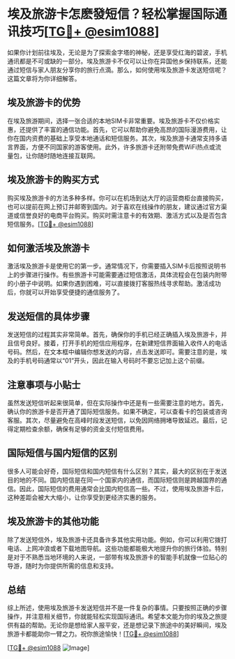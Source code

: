 # 埃及旅游卡怎麽發短信？轻松掌握国际通讯技巧[[TG💪+ @esim1088](https://t.me/s/esim1088)]

如果你计划前往埃及，无论是为了探索金字塔的神秘，还是享受红海的碧波，手机通讯都是不可或缺的一部分。埃及旅游卡不仅可以让你在异国他乡保持联系，还能通过短信与家人朋友分享你的旅行点滴。那么，如何使用埃及旅游卡发送短信呢？这篇文章将为你详细解答。

## 埃及旅游卡的优势

在埃及旅游期间，选择一张合适的本地SIM卡非常重要。埃及旅游卡不仅价格实惠，还提供了丰富的通信功能。首先，它可以帮助你避免高昂的国际漫游费用，让你在国内资费的基础上享受本地通话和短信服务。其次，埃及旅游卡通常支持多语言界面，方便不同国家的游客使用。此外，许多旅游卡还附带免费WiFi热点或流量包，让你随时随地连接互联网。

## 埃及旅游卡的购买方式

购买埃及旅游卡的方法多种多样。你可以在机场到达大厅的运营商柜台直接购买，也可以提前在网上预订并邮寄到国内。对于喜欢在线操作的朋友，建议通过官方渠道或信誉良好的电商平台购买。购买时需注意卡的有效期、激活方式以及是否包含短信服务。[[TG💪+ @esim1088](https://t.me/s/esim1088)]

## 如何激活埃及旅游卡

激活埃及旅游卡是使用它的第一步。通常情况下，你需要插入SIM卡后按照说明书上的步骤进行操作。有些旅游卡可能需要通过短信激活，具体流程会在包装内附带的小册子中说明。如果你遇到困难，可以直接拨打客服热线寻求帮助。激活成功后，你就可以开始享受便捷的通信服务了。

## 发送短信的具体步骤

发送短信的过程其实非常简单。首先，确保你的手机已经正确插入埃及旅游卡，并且信号良好。接着，打开手机的短信应用程序，在新建短信界面输入收件人的电话号码。然后，在文本框中编辑你想发送的内容，点击发送即可。需要注意的是，埃及的手机号码通常以“01”开头，因此在输入号码时不要忘记加上这个前缀。

## 注意事项与小贴士

虽然发送短信听起来很简单，但在实际操作中还是有一些需要注意的地方。首先，确认你的旅游卡是否开通了国际短信服务。如果不确定，可以查看卡的包装或咨询客服。其次，尽量避免在高峰时段发送短信，以免因网络拥堵导致延迟。最后，记得定期检查余额，确保有足够的资金支付短信费用。

## 国际短信与国内短信的区别

很多人可能会好奇，国际短信和国内短信有什么区别？其实，最大的区别在于发送目的地的不同。国内短信是在同一个国家内的通信，而国际短信则是跨越国界的通信。因此，国际短信的费用通常会比国内短信高一些。不过，使用埃及旅游卡后，这种差距会被大大缩小，让你享受到更经济实惠的服务。

## 埃及旅游卡的其他功能

除了发送短信外，埃及旅游卡还具备许多其他实用功能。例如，你可以利用它拨打电话、上网冲浪或者下载地图导航。这些功能都能极大地提升你的旅行体验。特别是对于不熟悉当地环境的人来说，一部带有埃及旅游卡的智能手机就像一位贴心的导游，随时为你提供所需的信息和支持。

## 总结

综上所述，使用埃及旅游卡发送短信并不是一件复杂的事情。只要按照正确的步骤操作，并注意相关细节，你就能轻松实现国际通讯。希望本文能为你的埃及之旅提供有益的帮助。无论你是想给家人报平安，还是想记录下旅途中的美好瞬间，埃及旅游卡都能助你一臂之力。祝你旅途愉快！[[TG💪+ @esim1088](https://t.me/s/esim1088)]

[[TG💪+ @esim1088](https://t.me/s/esim1088) ![Image](https://i.postimg.cc/4NQfJmqS/Snipaste-2025-05-13-00-14-12.png)]